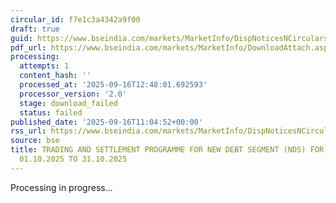```yaml
---
circular_id: f7e1c3a4342a9f00
draft: true
guid: https://www.bseindia.com/markets/MarketInfo/DispNoticesNCirculars.aspx?Noticeid={1AC875D1-F7A0-44FB-A7E1-259B968E0771}&noticeno=20250916-29&dt=09/16/2025&icount=29&totcount=62&flag=0
pdf_url: https://www.bseindia.com/markets/MarketInfo/DownloadAttach.aspx?id=20250916-29&attachedId=
processing:
  attempts: 1
  content_hash: ''
  processed_at: '2025-09-16T12:48:01.692593'
  processor_version: '2.0'
  stage: download_failed
  status: failed
published_date: '2025-09-16T11:04:52+00:00'
rss_url: https://www.bseindia.com/markets/MarketInfo/DispNoticesNCirculars.aspx?Noticeid={1AC875D1-F7A0-44FB-A7E1-259B968E0771}&noticeno=20250916-29&dt=09/16/2025&icount=29&totcount=62&flag=0
source: bse
title: TRADING AND SETTLEMENT PROGRAMME FOR NEW DEBT SEGMENT (NDS) FOR PERIOD FROM
  01.10.2025 TO 31.10.2025
---
```


Processing in progress...